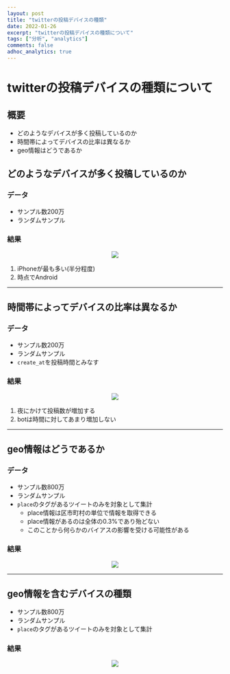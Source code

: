 ```yaml
---
layout: post
title: "twitterの投稿デバイスの種類"
date: 2022-01-26
excerpt: "twitterの投稿デバイスの種類について"
tags: ["分析", "analytics"]
comments: false
adhoc_analytics: true
---
```


# twitterの投稿デバイスの種類について

## 概要
 - どのようなデバイスが多く投稿しているのか
 - 時間帯によってデバイスの比率は異なるか
 - geo情報はどうであるか

## どのようなデバイスが多く投稿しているのか

### データ
 - サンプル数200万
 - ランダムサンプル

### 結果

<div align="center">
  <img src="https://user-images.githubusercontent.com/4949982/151094763-e47a12a2-66fb-4a0a-8f04-977ed6f0b1d1.png">
</div>

 1. iPhoneが最も多い(半分程度)
 2. 時点でAndroid

---

## 時間帯によってデバイスの比率は異なるか

### データ
 - サンプル数200万
 - ランダムサンプル
 - `create_at`を投稿時間とみなす

### 結果

<div align="center">
  <img src="https://user-images.githubusercontent.com/4949982/151097216-e2010975-c3ea-461d-b8de-93594c513c47.png">
</div>

 1. 夜にかけて投稿数が増加する
 2. botは時間に対してあまり増加しない


--- 

## geo情報はどうであるか

### データ
 - サンプル数800万
 - ランダムサンプル
 - `place`のタグがあるツイートのみを対象として集計
   - place情報は区市町村の単位で情報を取得できる
   - place情報があるのは全体の0.3%であり殆どない
   - このことから何らかのバイアスの影響を受ける可能性がある

### 結果

<div align="center">
  <img src="https://user-images.githubusercontent.com/4949982/151099930-52bb4efe-3355-43ea-8072-c4bb49fc156c.png">
</div>

---

## geo情報を含むデバイスの種類
 - サンプル数800万
 - ランダムサンプル
 - `place`のタグがあるツイートのみを対象として集計

### 結果

<div align="center">
  <img src="https://user-images.githubusercontent.com/4949982/151101031-3299e610-3595-467c-bd8e-1f2c98351466.png">
</div>

